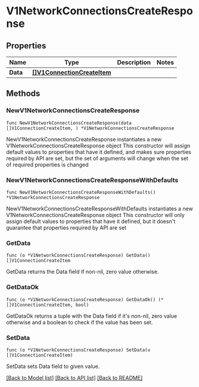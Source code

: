 # V1NetworkConnectionsCreateResponse

## Properties

Name | Type | Description | Notes
------------ | ------------- | ------------- | -------------
**Data** | [**[]V1ConnectionCreateItem**](V1ConnectionCreateItem.md) |  | 

## Methods

### NewV1NetworkConnectionsCreateResponse

`func NewV1NetworkConnectionsCreateResponse(data []V1ConnectionCreateItem, ) *V1NetworkConnectionsCreateResponse`

NewV1NetworkConnectionsCreateResponse instantiates a new V1NetworkConnectionsCreateResponse object
This constructor will assign default values to properties that have it defined,
and makes sure properties required by API are set, but the set of arguments
will change when the set of required properties is changed

### NewV1NetworkConnectionsCreateResponseWithDefaults

`func NewV1NetworkConnectionsCreateResponseWithDefaults() *V1NetworkConnectionsCreateResponse`

NewV1NetworkConnectionsCreateResponseWithDefaults instantiates a new V1NetworkConnectionsCreateResponse object
This constructor will only assign default values to properties that have it defined,
but it doesn't guarantee that properties required by API are set

### GetData

`func (o *V1NetworkConnectionsCreateResponse) GetData() []V1ConnectionCreateItem`

GetData returns the Data field if non-nil, zero value otherwise.

### GetDataOk

`func (o *V1NetworkConnectionsCreateResponse) GetDataOk() (*[]V1ConnectionCreateItem, bool)`

GetDataOk returns a tuple with the Data field if it's non-nil, zero value otherwise
and a boolean to check if the value has been set.

### SetData

`func (o *V1NetworkConnectionsCreateResponse) SetData(v []V1ConnectionCreateItem)`

SetData sets Data field to given value.



[[Back to Model list]](../README.md#documentation-for-models) [[Back to API list]](../README.md#documentation-for-api-endpoints) [[Back to README]](../README.md)


